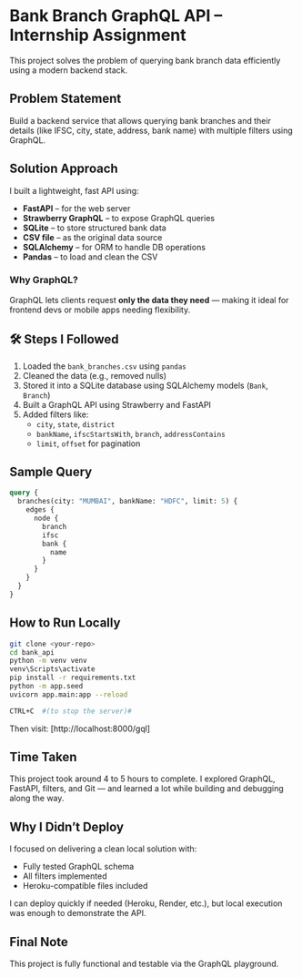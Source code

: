 
#  Bank Branch GraphQL API – Internship Assignment

This project solves the problem of querying bank branch data efficiently using a modern backend stack.


##  Problem Statement

Build a backend service that allows querying bank branches and their details (like IFSC, city, state, address, bank name) with multiple filters using GraphQL.


##  Solution Approach

I built a lightweight, fast API using:

- **FastAPI** – for the web server
- **Strawberry GraphQL** – to expose GraphQL queries
- **SQLite** – to store structured bank data
- **CSV file** – as the original data source
- **SQLAlchemy** – for ORM to handle DB operations
- **Pandas** – to load and clean the CSV

###  Why GraphQL?

GraphQL lets clients request **only the data they need** — making it ideal for frontend devs or mobile apps needing flexibility.


## 🛠️ Steps I Followed

1. Loaded the `bank_branches.csv` using `pandas`
2. Cleaned the data (e.g., removed nulls)
3. Stored it into a SQLite database using SQLAlchemy models (`Bank`, `Branch`)
4. Built a GraphQL API using Strawberry and FastAPI
5. Added filters like:
   - `city`, `state`, `district`
   - `bankName`, `ifscStartsWith`, `branch`, `addressContains`
   - `limit`, `offset` for pagination


## Sample Query

```graphql
query {
  branches(city: "MUMBAI", bankName: "HDFC", limit: 5) {
    edges {
      node {
        branch
        ifsc
        bank {
          name
        }
      }
    }
  }
}
```

##  How to Run Locally

```bash
git clone <your-repo>
cd bank_api
python -m venv venv
venv\Scripts\activate       
pip install -r requirements.txt
python -m app.seed          
uvicorn app.main:app --reload

CTRL+C  #(to stop the server)#
```

Then visit: [http://localhost:8000/gql]

## Time Taken

This project took around 4 to 5 hours to complete. I explored GraphQL, FastAPI, filters, and Git — and learned a lot while building and debugging along the way.

## Why I Didn’t Deploy

I focused on delivering a clean local solution with:
- Fully tested GraphQL schema
- All filters implemented
- Heroku-compatible files included

I can deploy quickly if needed (Heroku, Render, etc.), but local execution was enough to demonstrate the API.

##  Final Note

This project is fully functional and testable via the GraphQL playground.  
